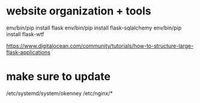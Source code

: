 # website organization + tools

env/bin/pip install flask
env/bin/pip install flask-sqlalchemy
env/bin/pip install flask-wtf

https://www.digitalocean.com/community/tutorials/how-to-structure-large-flask-applications

# make sure to update
/etc/systemd/system/okenney
/etc/nginx/*
